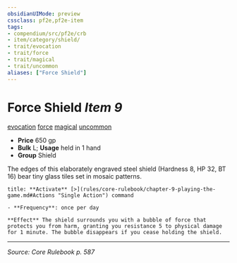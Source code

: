 ```yaml
---
obsidianUIMode: preview
cssclass: pf2e,pf2e-item
tags:
- compendium/src/pf2e/crb
- item/category/shield/
- trait/evocation
- trait/force
- trait/magical
- trait/uncommon
aliases: ["Force Shield"]
---
```

# Force Shield *Item 9*  
[evocation](evocation.md "Evocation School Trait")  [force](force.md "Force Energy & Element Trait")  [magical](magical.md "Magical Item Trait")  [uncommon](uncommon.md "Uncommon Rarity Trait")  

- **Price** 650 gp
- **Bulk** L; **Usage** held in 1 hand
- **Group** Shield 

The edges of this elaborately engraved steel shield (Hardness 8, HP 32, BT 16) bear tiny glass tiles set in mosaic patterns.

```ad-embed-ability
title: **Activate** [>](rules/core-rulebook/chapter-9-playing-the-game.md#Actions "Single Action") command

- **Frequency**: once per day

**Effect** The shield surrounds you with a bubble of force that protects you from harm, granting you resistance 5 to physical damage for 1 minute. The bubble disappears if you cease holding the shield.
```


---
*Source: Core Rulebook p. 587*